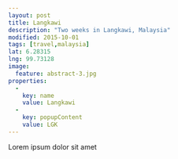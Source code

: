 ```yaml
---
layout: post
title: Langkawi
description: "Two weeks in Langkawi, Malaysia"
modified: 2015-10-01
tags: [travel,malaysia]
lat: 6.28315
lng: 99.73128
image:
  feature: abstract-3.jpg
properties:
  -
    key: name
    value: Langkawi
  -
    key: popupContent
    value: LGK
---
```


Lorem ipsum dolor sit amet
